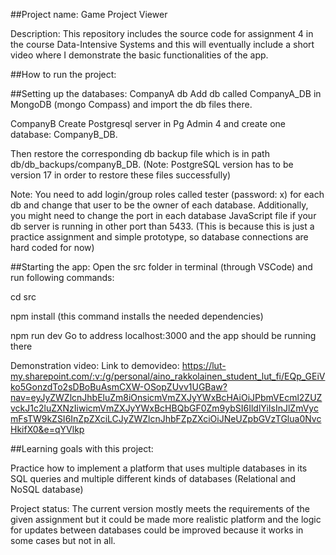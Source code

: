 ##Project name: Game Project Viewer

Description: This repository includes the source code for assignment 4 in the course Data-Intensive Systems and this will eventually include a short video where I demonstrate the basic functionalities of the app. 

##How to run the project:

##Setting up the databases:
CompanyA db
Add db called CompanyA_DB in MongoDB (mongo Compass) and import the db files there.

CompanyB
Create Postgresql server in Pg Admin 4 and create one database: CompanyB_DB.

Then restore the corresponding db backup file which is in path db/db_backups/companyB_DB. (Note: PostgreSQL version has to be version 17 in order to restore these files successfully)

Note: You need to add login/group roles called tester (password: x) for each db and change that user to be the owner of each database. Additionally, you might need to change the port in each database JavaScript file if your db server is running in other port than 5433. (This is because this is just a practice assignment and simple prototype, so database connections are hard coded for now)

##Starting the app: Open the src folder in terminal (through VSCode) and run following commands:

cd src

npm install (this command installs the needed dependencies)

npm run dev Go to address localhost:3000 and the app should be running there

Demonstration video: Link to demovideo: https://lut-my.sharepoint.com/:v:/g/personal/aino_rakkolainen_student_lut_fi/EQp_GEiVko5GonzdTo2sDBoBuAsmCXW-OSopZUvv1UGBaw?nav=eyJyZWZlcnJhbEluZm8iOnsicmVmZXJyYWxBcHAiOiJPbmVEcml2ZUZvckJ1c2luZXNzIiwicmVmZXJyYWxBcHBQbGF0Zm9ybSI6IldlYiIsInJlZmVycmFsTW9kZSI6InZpZXciLCJyZWZlcnJhbFZpZXciOiJNeUZpbGVzTGlua0NvcHkifX0&e=qYVlkp

##Learning goals with this project:

Practice how to implement a platform that uses multiple databases in its SQL queries and multiple different kinds of databases (Relational and NoSQL database)

Project status: The current version mostly meets the requirements of the given assignment but it could be made more realistic platform and the logic for updates between databases could be improved because it works in some cases but not in all.
